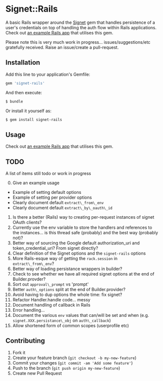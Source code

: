 # Signet::Rails

A basic Rails wrapper around the [Signet](https://github.com/google/signet) gem that handles persistence of a user's credentials on top of handling the auth flow within Rails applications. Check out [an example Rails app](https://github.com/myitcv/test-signet-rails) that utilises this gem.

Please note this is very much work in progress... issues/suggestions/etc gratefully received. Raise an issue/create a pull-request.

## Installation

Add this line to your application's Gemfile:

```ruby
gem 'signet-rails'
```

And then execute:

```bash
$ bundle
```

Or install it yourself as:

```bash
$ gem install signet-rails
```

## Usage

Check out [an example Rails app](https://github.com/myitcv/test-signet-rails) that utilises this gem.

## TODO

A list of items still todo or work in progress

0. Give an example usage
 * Example of setting default options
 * Example of setting per provider options
 * Clearly document default `extract\_from\_env`
 * Clearly document default `extract\_by\_oauth\_id`
1. Is there a better (Rails) way to creating per-request instances of signet OAuth clients?
2. Currently use the env variable to store the handlers and references to the instances... is this thread safe (probably) and the best way (probably not)?
3. Better way of sourcing the Google default authorization_uri and token_credential_uri? From signet directly?
4. Clear definition of the Signet options and the `signet-rails` options
5. More Rails-esque way of getting the `rack.session` in `extract\_from\_env`?
6. Better way of loading persistance wrappers in builder?
7. Check to see whether we have all required signet options at the end of Builder.provder?
8. Sort out `approval\_prompt` vs 'prompt'
9. Better `auth\_options` split at the end of Builder.provider?
10. Avoid having to dup options the whole time: fix signet?
11. Refactor Handler.handle code... messy
12. Document handling of callback in Rails
13. Error handling...
14. Document the various `env` values that can/will be set and when (e.g. `signet.XXX.persistance\_obj` on `auth\_callback`)
15. Allow shortened form of common scopes (userprofile etc)

## Contributing

1. Fork it
2. Create your feature branch (`git checkout -b my-new-feature`)
3. Commit your changes (`git commit -am 'Add some feature'`)
4. Push to the branch (`git push origin my-new-feature`)
5. Create new Pull Request
